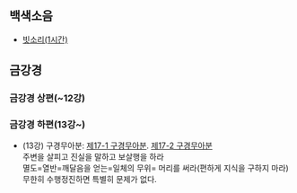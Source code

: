 ## 백색소음
- [빗소리(1시간)](https://youtu.be/BvrEe4nDnnY?si=bND_4PM-Rrp8mSGM)

## 금강경
### 금강경 상편(~12강)
### 금강경 하편(13강~)
- (13강) 구경무아분: [제17-1 구경무아분](https://blog.daum.net/pejklee/719). [제17-2 구경무아분](https://m.blog.daum.net/pejklee/718?np_nil_b=2)  
주변을 살피고 진실을 말하고 보살행을 하라  
멸도=열반=깨달음을 얻는=일체의 무위=
머리를 써라(편하게 지식을 구하지 마라)
무한히 수행정진하면 특별히 문제가 없다.
